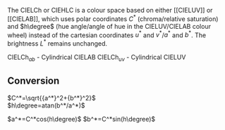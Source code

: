 The CIELCh or CIEHLC is a colour space based on either [[CIELUV]] or [[CIELAB]], which uses polar coordinates $C^*$ (chroma/relative saturation) and $h\degree$ (hue angle/angle of hue in the CIELUV/CIELAB colour wheel) instead of the cartesian coordinates $u^*$ and $v^*$/$a^*$ and $b^*$. The brightness $L^*$ remains unchanged.

$\text{CIELCh}_{ab}$ - Cylindrical CIELAB
$\text{CIELCh}_{uv}$ - Cylindrical CIELUV

## Conversion

$C^*=\sqrt{{a^*}^2+{b^*}^2}$  
$h\degree=atan(b^*/a^*)$ 

$a^*=C^*cos(h\degree)$ 
$b^*=C^*sin(h\degree)$
